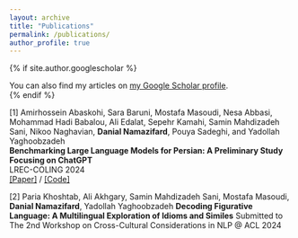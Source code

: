```yaml
---
layout: archive
title: "Publications"
permalink: /publications/
author_profile: true
---
```


{% if site.author.googlescholar %}
  <div class="wordwrap">You can also find my articles on <a href="{{site.author.googlescholar}}">my Google Scholar profile</a>.</div>
{% endif %}

[1] Amirhossein Abaskohi, Sara Baruni, Mostafa Masoudi, Nesa Abbasi, Mohammad Hadi Babalou, Ali Edalat, Sepehr Kamahi, Samin Mahdizadeh Sani, Nikoo Naghavian, __Danial Namazifard__, Pouya Sadeghi, and Yadollah Yaghoobzadeh                   
**Benchmarking Large Language Models for Persian: A Preliminary Study Focusing on ChatGPT**   
LREC-COLING 2024
<br/>
[\[Paper\]](https://arxiv.org/abs/2404.02403) / [\[Code\]](https://github.com/Ipouyall/Benchmarking_ChatGPT_for_Persian) 

[2] Paria Khoshtab, Ali Akhgary, Samin Mahdizadeh Sani, Mostafa Masoudi, __Danial Namazifard__, Yadollah Yaghoobzadeh
**Decoding Figurative Language: A Multilingual Exploration of Idioms and Similes**
Submitted to The 2nd Workshop on Cross-Cultural Considerations in NLP @ ACL 2024

